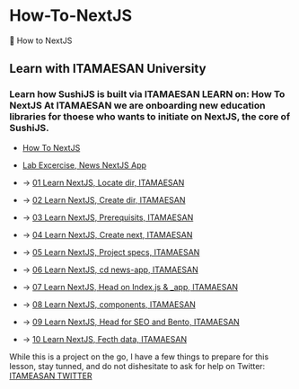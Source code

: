 # How-To-NextJS
🧠 How to NextJS

## Learn with ITAMAESAN University

### Learn how SushiJS is built via ITAMAESAN LEARN on: How To NextJS At ITAMAESAN we are onboarding new education libraries for thoese who wants to initiate on NextJS, the core of SushiJS.

- [How To NextJS](https://github.com/itamaesanorg/How-To-NextJS)
- [Lab Excercise, News NextJS App](https://github.com/itamaesanorg/news-app)

 - -> [01 Learn NextJS, Locate dir, ITAMAESAN](https://github.com/itamaesanorg/How-To-NextJS/blob/main/01%20Learn%20NextJS%2C%20Locate%20dir%2C%20ITAMAESAN.md)
 - -> [02 Learn NextJS, Create dir, ITAMAESAN](https://github.com/itamaesanorg/How-To-NextJS/blob/main/02%20Learn%20NextJS%2C%20Create%20dir%2C%20ITAMAESAN.md)
 - -> [03 Learn NextJS, Prerequisits, ITAMAESAN](https://github.com/itamaesanorg/How-To-NextJS/blob/main/03%20Learn%20NextJS%2C%20Prerequisits%2C%20ITAMAESAN.md)
 - -> [04 Learn NextJS, Create next, ITAMAESAN](https://github.com/itamaesanorg/How-To-NextJS/blob/main/04%20Learn%20NextJS%2C%20Create%20next%2C%20ITAMAESAN.md)
 - -> [05 Learn NextJS, Project specs, ITAMAESAN](https://github.com/itamaesanorg/How-To-NextJS/blob/main/05%20Learn%20NextJS%2C%20Project%20specs%2C%20ITAMAESAN.md)
 - -> [06 Learn NextJS, cd news-app, ITAMAESAN](https://github.com/itamaesanorg/How-To-NextJS/blob/main/06%20Learn%20NextJS%2C%20cd%20news-app%2C%20ITAMAESAN.md)
 - -> [07 Learn NextJS, Head on Index.js & _app, ITAMAESAN](https://github.com/itamaesanorg/How-To-NextJS/blob/main/07%20Learn%20NextJS%2C%20Head%20and%20_app%2C%20ITAMAESAN.md)
 - -> [08 Learn NextJS, components, ITAMAESAN](https://github.com/itamaesanorg/How-To-NextJS/blob/main/08%20Learn%20NextJS%2C%20components%2C%20ITAMAESAN.md)
 - -> [09 Learn NextJS, Head for SEO and Bento, ITAMAESAN](https://github.com/itamaesanorg/How-To-NextJS/blob/main/09%20Learn%20NextJS%2C%20Head%20for%20SEO%20and%20Bento%2C%20ITAMAESAN.md)
 - -> [10 Learn NextJS, Fecth data, ITAMAESAN](https://github.com/itamaesanorg/How-To-NextJS/blob/main/10%20Learn%20NextJS%2C%20Writting...%2C%20ITAMAESAN.md)

While this is a project on the go, I have a few things to prepare for this lesson, stay tunned, and do not dishesitate to ask for help on Twitter:
[ITAMEASAN TWITTER](https://twitter.com/itameasanorg)
